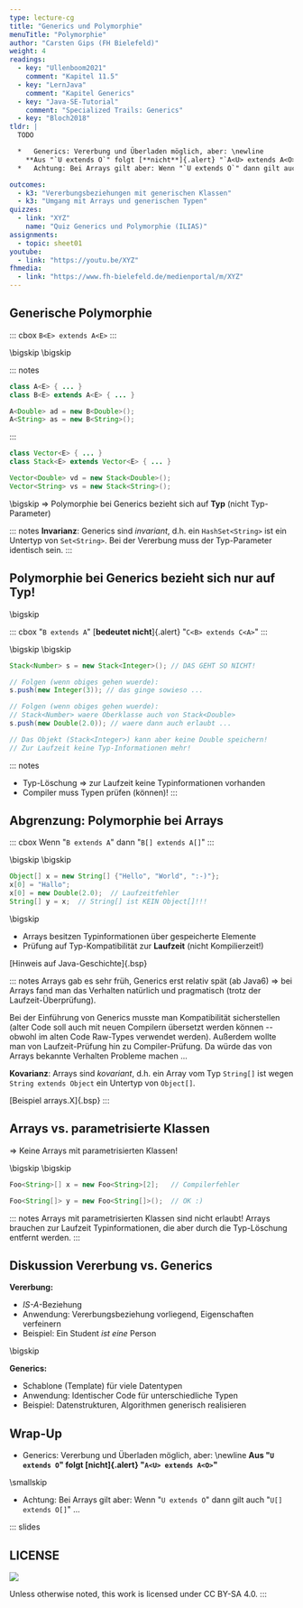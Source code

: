 ```yaml
---
type: lecture-cg
title: "Generics und Polymorphie"
menuTitle: "Polymorphie"
author: "Carsten Gips (FH Bielefeld)"
weight: 4
readings:
  - key: "Ullenboom2021"
    comment: "Kapitel 11.5"
  - key: "LernJava"
    comment: "Kapitel Generics"
  - key: "Java-SE-Tutorial"
    comment: "Specialized Trails: Generics"
  - key: "Bloch2018"
tldr: |
  TODO

  *   Generics: Vererbung und Überladen möglich, aber: \newline
    **Aus "`U extends O`" folgt [**nicht**]{.alert} "`A<U> extends A<O>`"**
  *   Achtung: Bei Arrays gilt aber: Wenn "`U extends O`" dann gilt auch "`U[] extends O[]`" ...

outcomes:
  - k3: "Vererbungsbeziehungen mit generischen Klassen"
  - k3: "Umgang mit Arrays und generischen Typen"
quizzes:
  - link: "XYZ"
    name: "Quiz Generics und Polymorphie (ILIAS)"
assignments:
  - topic: sheet01
youtube:
  - link: "https://youtu.be/XYZ"
fhmedia:
  - link: "https://www.fh-bielefeld.de/medienportal/m/XYZ"
---
```



## Generische Polymorphie

::: cbox
`B<E> extends A<E>`
:::

\bigskip
\bigskip

::: notes
```java
class A<E> { ... }
class B<E> extends A<E> { ... }

A<Double> ad = new B<Double>();
A<String> as = new B<String>();
```
:::

```java
class Vector<E> { ... }
class Stack<E> extends Vector<E> { ... }

Vector<Double> vd = new Stack<Double>();
Vector<String> vs = new Stack<String>();
```

\bigskip
=> Polymorphie bei Generics bezieht sich auf **Typ** (nicht Typ-Parameter)

::: notes
**Invarianz**: Generics sind _invariant_, d.h. ein `HashSet<String>` ist ein
Untertyp von `Set<String>`. Bei der Vererbung muss der Typ-Parameter identisch
sein.
:::


## Polymorphie bei Generics bezieht sich nur auf Typ!

\bigskip

::: cbox
"`B extends A`" [**bedeutet nicht**]{.alert} "`C<B> extends C<A>`"
:::

\bigskip
\bigskip

```java
Stack<Number> s = new Stack<Integer>(); // DAS GEHT SO NICHT!

// Folgen (wenn obiges gehen wuerde):
s.push(new Integer(3)); // das ginge sowieso ...

// Folgen (wenn obiges gehen wuerde):
// Stack<Number> waere Oberklasse auch von Stack<Double>
s.push(new Double(2.0)); // waere dann auch erlaubt ...

// Das Objekt (Stack<Integer>) kann aber keine Double speichern!
// Zur Laufzeit keine Typ-Informationen mehr!
```

::: notes
*   Typ-Löschung => zur Laufzeit keine Typinformationen vorhanden
*   Compiler muss Typen prüfen (können)!
:::


## Abgrenzung: Polymorphie bei Arrays

::: cbox
Wenn "`B extends A`" dann "`B[] extends A[]`"
:::

\bigskip
\bigskip

```java
Object[] x = new String[] {"Hello", "World", ":-)"};
x[0] = "Hallo";
x[0] = new Double(2.0);  // Laufzeitfehler
String[] y = x;  // String[] ist KEIN Object[]!!!
```
\bigskip

*   Arrays besitzen Typinformationen über gespeicherte Elemente
*   Prüfung auf Typ-Kompatibilität zur **Laufzeit** (nicht Kompilierzeit!)

[Hinweis auf Java-Geschichte]{.bsp}

::: notes
Arrays gab es sehr früh, Generics erst relativ spät (ab Java6) => bei
Arrays fand man das Verhalten natürlich und pragmatisch (trotz der Laufzeit-Überprüfung).

Bei der Einführung von Generics musste man Kompatibilität sicherstellen (alter
Code soll auch mit neuen Compilern übersetzt werden können -- obwohl im alten
Code Raw-Types verwendet werden). Außerdem wollte man von Laufzeit-Prüfung hin zu
Compiler-Prüfung. Da würde das von Arrays bekannte Verhalten Probleme machen ...

**Kovarianz**: Arrays sind _kovariant_, d.h. ein Array vom Typ `String[]` ist wegen
`String extends Object` ein Untertyp von `Object[]`.

[Beispiel arrays.X]{.bsp}
:::


## Arrays vs. parametrisierte Klassen

=> Keine Arrays mit parametrisierten Klassen!

\bigskip
\bigskip

```java
Foo<String>[] x = new Foo<String>[2];   // Compilerfehler

Foo<String[]> y = new Foo<String[]>();  // OK :)
```

::: notes
Arrays mit parametrisierten Klassen sind nicht erlaubt! Arrays brauchen zur
Laufzeit Typinformationen, die aber durch die Typ-Löschung entfernt werden.
:::


## Diskussion Vererbung vs. Generics

**Vererbung:**

*   *IS-A*-Beziehung
*   Anwendung: Vererbungsbeziehung vorliegend, Eigenschaften verfeinern
*   Beispiel: Ein Student *ist eine* Person

\bigskip

**Generics:**

*   Schablone (Template) für viele Datentypen
*   Anwendung: Identischer Code für unterschiedliche Typen
*   Beispiel: Datenstrukturen, Algorithmen generisch realisieren


## Wrap-Up

*   Generics: Vererbung und Überladen möglich, aber: \newline
    **Aus "`U extends O`" folgt [**nicht**]{.alert} "`A<U> extends A<O>`"**

\smallskip

*   Achtung: Bei Arrays gilt aber: Wenn "`U extends O`" dann gilt auch "`U[] extends O[]`" ...







<!-- DO NOT REMOVE - THIS IS A LAST SLIDE TO INDICATE THE LICENSE AND POSSIBLE EXCEPTIONS (IMAGES, ...). -->
::: slides
## LICENSE
![](https://licensebuttons.net/l/by-sa/4.0/88x31.png)

Unless otherwise noted, this work is licensed under CC BY-SA 4.0.
:::
